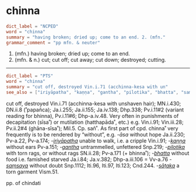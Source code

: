 # chinna

``` toml
dict_label = "NCPED"
word = "chinna"
summary = "having broken; dried up; come to an end. 2. (mfn."
grammar_comment = "pp mfn. & neuter"
```

1. (mfn.) having broken; dried up; come to an end.
2. (mfn. & n.) cut; cut off; cut away; cut down; destroyed; cutting.

--------------------

``` toml
dict_label = "PTS"
word = "chinna"
summary = "cut off, destroyed Vin.i.71 (acchinna-kesa with un"
see_also = ["iriyāpatha", "kaṇṇa", "gantha", "pilotika", "bhatta", "saṃsaya", "sāṭaka"]
```

cut off, destroyed Vin.i.71 (acchinna\-kesa with unshaven hair); MN.i.430; DN.ii.8 (˚papañca); Ja.i.255; Ja.ii.155; Ja.iv.138; Dhp.338; Pv.i.11#2 (variant reading for bhinna), Pv.i.11#6; Dhp\-a.iv.48. Very often in punishments of decapitation (sīsa˚) or mutilation (hatthapāda˚, etc.) e.g. Vin.i.91; Vin.iii.28; Pv.ii.2#4 (ghāna\-sīsa˚); Mil.5. Cp. sañ˚. As first part of cpd. chinna˚ very frequently is to be rendered by “without”, e.g. *\-āsa* without hope Ja.ii.230; Pv\-a.22, Pv\-a.174; *\-[iriyāpatha](iriyāpatha.md)* unable to walk, i.e. a cripple Vin.i.91; *\-[kaṇṇa](kaṇṇa.md)* without ears Pv\-a.151; *\-[gantha](gantha.md)* untrammelled, unfettered Snp.219; *\-[pilotika](pilotika.md)* with torn rags, or without rags SN.ii.28; Pv\-a.171 (\+ bhinna˚); *\-[bhatta](bhatta.md)* without food i.e. famished starved Ja.i.84; Ja.v.382; Dhp\-a.iii.106 = Vv\-a.76 *\-[saṃsaya](saṃsaya.md)* without doubt Snp.1112; Iti.96, Iti.97, Iti.123; Cnd.244. *\-[sāṭaka](sāṭaka.md)* a torn garment Vism.51.

pp. of chindati

